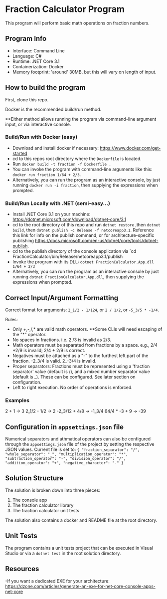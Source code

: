 ﻿# Fraction Calculator Program
This program will perform basic math operations on fraction numbers. 

## Program Info
- Interface: Command Line
- Language: C#
- Runtime: .NET Core 3.1
- Containerization: Docker
- Memory footprint: 'around' 30MB, but this will vary on length of input.

## How to build the program
First, clone this repo.

Docker is the recommended build/run method.

**Either method allows running the program via command-line argument input, or via interactive console.

### Build/Run with Docker (easy)
- Download and install docker if necessary: https://www.docker.com/get-started
- cd to this repos root directory where the `Dockerfile` is located.
- Run `docker build -t fraction -f Dockerfile .`
- You can invoke the program with command-line arguments 
  like this: `docker run fraction 1/64 + 2/3`.
- Alternatively, you can run the program as an interactive console, by just running `docker run -i fraction`,
 then supplying the expressions when prompted. 

### Build/Run Locally with .NET (semi-easy...)
- Install .NET Core 3.1 on your machine: https://dotnet.microsoft.com/download/dotnet-core/3.1
- cd to the root directory of this repo and run `dotnet restore` ,then `dotnet build`, then `dotnet publish -c Release -f netcoreapp3.1`. Reference this link for info on the publish command, or for architecture-specific publishing https://docs.microsoft.com/en-us/dotnet/core/tools/dotnet-publish.
- cd to the publish directory of the console application via `cd FractionCalculator/bin/Release/netcoreapp3.1/publish
- Invoke the program with its DLL: `dotnet FractionCalculator.App.dll 1/64 + 2/3`
- Alternatively, you can run the program as an interactive console by just running `dotnet FractionCalculator.App.dll`,
 then supplying the expressions when prompted. 

## Correct Input/Argument Formatting
Correct format for arguments: `2_1/2 - 1/124`, or `2 / 1/2`, or `-5_3/5 * -1/4`.

Rules:
- Only +,-,/,* are valid math operators. **Some CLIs will need escaping of the "*" operator. 
- No spaces in fractions. i.e. 2 /3 is invalid as 2/3.
- Math operators must be separated from fractions by a space. e.g., 2/4 +2/9 is invalid; 2/4 + 2/9 is correct.
- Negatives must be attached as a "-" to the furthest left part of the fraction. -2_3/4 is valid. 2_-3/4 is invalid.
- Proper separators: Fractions must be represented using a 'fraction separator' value (default is /), and
a mixed number separator value (default is \_). These can be configured. See later section on configuration.
- Left to right execution. No order of operations is enforced. 

### Examples
2 + 1          -> 3
2_1/2 - 1/2    -> 2
-2_3/12 + 4/8  -> -1_3/4
64/4 \* -3 + 9 -> -39

## Configuration in `appsettings.json` file
Numerical separators and athmatical operators can also be configured through the `appsettings.json` file of the project by setting the respective JSON
values.
Current file is set to:
`{
  "fraction_separator": "/",
  "whole_separator": "_",
  "multiplication_operator": "*",
  "subtraction_operator": "-",
  "division_operator": "/",
  "addition_operator": "+",
  "negative_character": "-"
}`

## Solution Structure
The solution is broken down into three pieces:
1. The console app
2. The fraction calculator library
3. The fraction calculator unit tests

The solution also contains a docker and README file at the root directory. 

## Unit Tests
The program contains a unit tests project that can be executed in Visual Studio or via a `dotnet test` in the root
solution directory.

## Resources
-If you want a dedicated EXE for your architecture:
https://dzone.com/articles/generate-an-exe-for-net-core-console-apps-net-core

